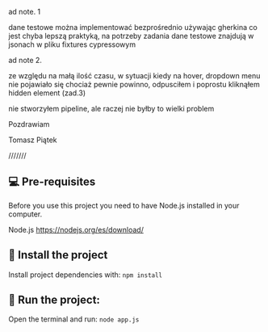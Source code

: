
ad note. 1

dane testowe można implementować bezprośrednio używając gherkina co jest chyba lepszą praktyką, na potrzeby zadania dane testowe znajdują w jsonach w pliku fixtures cypressowym


ad note 2. 

ze względu na małą ilość czasu, w sytuacji kiedy na hover, dropdown menu nie pojawiało się chociaż pewnie powinno, odpusciłem i poprostu kliknąłem hidden element (zad.3) 

nie stworzyłem pipeline, ale raczej nie byłby to wielki problem

Pozdrawiam


Tomasz Piątek


///////






## 💻 Pre-requisites

Before you use this project you need to have Node.js installed in your computer.

Node.js
https://nodejs.org/es/download/


## 🚀 Install the project

Install project dependencies with: `npm install`

## 🚀 Run the project:

Open the terminal and run: `node app.js`
